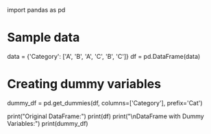import pandas as pd

# Sample data
data = {'Category': ['A', 'B', 'A', 'C', 'B', 'C']}
df = pd.DataFrame(data)

# Creating dummy variables
dummy_df = pd.get_dummies(df, columns=['Category'], prefix='Cat')

print("Original DataFrame:")
print(df)
print("\nDataFrame with Dummy Variables:")
print(dummy_df)